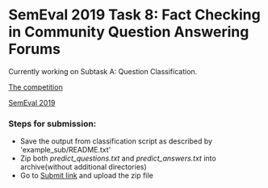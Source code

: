 # SemEval 2019 Task 8: Fact Checking in Community Question Answering Forums

Currently working on Subtask A: Question Classification.

[The competition](https://competitions.codalab.org/competitions/20022)

[SemEval 2019](http://alt.qcri.org/semeval2019/index.php?id=tasks)

### Steps for submission:
 - Save the output from classification script as described by 'example_sub/README.txt'
 - Zip both *predict_questions.txt* and *predict_answers.txt* into archive(without additional directories)
 - Go to [Submit link](https://competitions.codalab.org/competitions/20022#participate-submit_results) and upload the zip file
